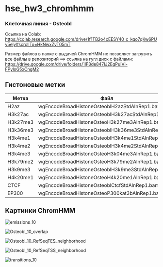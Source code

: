 # hse_hw3_chromhmm

### Клеточная линия - Osteobl
Ссылка на Colab: https://colab.research.google.com/drive/1f1TB2o4cEESY40_c_kqo7qKw6PUv5ely#scrollTo=HkNwxZvT05mT

Размер файлов в папке с выдачей ChromHMM не позволяет загрузить все файлы в репозиторий ==> ссылка на гугл диск с файлами: https://drive.google.com/drive/folders/1IF3de847IJ2EgPuIVl-FPyloG5xCngM2


## Гистоновые метки
**Метка** | **Файл** | 
------------ | ------------- | 
H2az | wgEncodeBroadHistoneOsteoblH2azStdAlnRep1.bam
H3k27ac| wgEncodeBroadHistoneOsteoblH3k27acStdAlnRep1.bam
H3k27me3| wgEncodeBroadHistoneOsteoH3k27me3AlnRep1.bam
H3k36me3| wgEncodeBroadHistoneOsteoblH3k36me3StdAlnRep1.bam
H3k4me1| wgEncodeBroadHistoneOsteoblH3k4me1StdAlnRep1.bam
H3k4me2| wgEncodeBroadHistoneOsteoblH3k4me2StdAlnRep1.bam
H3k4me3| wgEncodeBroadHistoneOsteoH3k04me3AlnRep1.bam
H3k79me2| wgEncodeBroadHistoneOsteoH3k79me2AlnRep1.bam
H3k9me3| wgEncodeBroadHistoneOsteoblH3k9me3StdAlnRep1.bam
H4k20me1| wgEncodeBroadHistoneOsteoH4k20me1AlnRep1.bam
CTCF | wgEncodeBroadHistoneOsteoblCtcfStdAlnRep1.bam
EP300 | wgEncodeBroadHistoneOsteoP300kat3bAlnRep1.bam

## Картинки ChromHMM

![emissions_10](https://user-images.githubusercontent.com/93256219/160252469-3cf1224b-2bda-490c-bb03-7d509fb84e52.png)

![Osteobl_10_overlap](https://user-images.githubusercontent.com/93256219/160252477-4ba9c3f3-77cf-4d5e-b908-d72fe120b0ae.png)

![Osteobl_10_RefSeqTES_neighborhood](https://user-images.githubusercontent.com/93256219/160252480-d1bdead3-a37d-4305-bf32-db05b81fa98b.png)

![Osteobl_10_RefSeqTSS_neighborhood](https://user-images.githubusercontent.com/93256219/160252482-7dbaacb9-d069-4299-b94c-27bce3c36e7c.png)

![transitions_10](https://user-images.githubusercontent.com/93256219/160252488-4b07a1af-6c48-4ce0-9cc3-354f8912530e.png)
